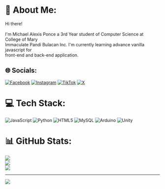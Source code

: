 # 💫 About Me:
Hi there!<br><br>I'm Michael Alexis Ponce a 3rd Year student of Computer Science at College of Mary<br>Immaculate Pandi Bulacan Inc. I'm currently learning advance vanilla javascript for<br>front-end and back-end application. 


## 🌐 Socials:
[![Facebook](https://img.shields.io/badge/Facebook-%231877F2.svg?logo=Facebook&logoColor=white)](https://facebook.com/mikerusensei) [![Instagram](https://img.shields.io/badge/Instagram-%23E4405F.svg?logo=Instagram&logoColor=white)](https://instagram.com/mikerusensei) [![TikTok](https://img.shields.io/badge/TikTok-%23000000.svg?logo=TikTok&logoColor=white)](https://tiktok.com/@greatmaxmiike) [![X](https://img.shields.io/badge/X-black.svg?logo=X&logoColor=white)](https://x.com/mikerusensei) 

# 💻 Tech Stack:
![JavaScript](https://img.shields.io/badge/javascript-%23323330.svg?style=for-the-badge&logo=javascript&logoColor=%23F7DF1E) ![Python](https://img.shields.io/badge/python-3670A0?style=for-the-badge&logo=python&logoColor=ffdd54) ![HTML5](https://img.shields.io/badge/html5-%23E34F26.svg?style=for-the-badge&logo=html5&logoColor=white) ![MySQL](https://img.shields.io/badge/mysql-4479A1.svg?style=for-the-badge&logo=mysql&logoColor=white) ![Arduino](https://img.shields.io/badge/-Arduino-00979D?style=for-the-badge&logo=Arduino&logoColor=white) ![Unity](https://img.shields.io/badge/unity-%23000000.svg?style=for-the-badge&logo=unity&logoColor=white)
# 📊 GitHub Stats:
![](https://github-readme-stats.vercel.app/api?username=Mikeru02&theme=dark&hide_border=false&include_all_commits=true&count_private=true)<br/>
![](https://github-readme-streak-stats.herokuapp.com/?user=Mikeru02&theme=dark&hide_border=false)<br/>
![](https://github-readme-stats.vercel.app/api/top-langs/?username=Mikeru02&theme=dark&hide_border=false&include_all_commits=true&count_private=true&layout=compact)

---
[![](https://visitcount.itsvg.in/api?id=Mikeru02&icon=0&color=0)](https://visitcount.itsvg.in)

<!-- Proudly created with GPRM ( https://gprm.itsvg.in ) -->
